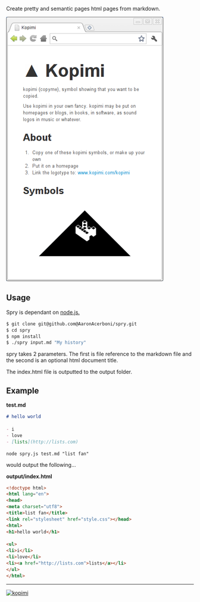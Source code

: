 Create pretty and semantic pages html pages from markdown.

!['A sample page. See sample/kopimi.md'](https://github.com/AaronAcerboni/spry/raw/master/sample/sample.png "A sample page. See sample/kopimi.md")

## Usage

Spry is dependant on [node.js.](http://nodejs.org)

```bash
$ git clone git@github.com@AaronAcerboni/spry.git
$ cd spry
$ npm install
$ ./spry input.md "My history"
```

spry takes 2 parameters. The first is file reference to the markdown file and 
the second is an optional html document title.

The index.html file is outputted to the output folder.

## Example

**test.md**

```Markdown
# hello world

- i
- love
- [lists](http://lists.com)
```

`node spry.js test.md "list fan"`

would output the following...

**output/index.html**

```HTML
<!doctype html> 
<html lang="en"> 
<head> 
<meta charset="utf8"> 
<title>list fan</title> 
<link rel="stylesheet" href="style.css"></head> 
<html> 
<h1>hello world</h1> 
 
<ul> 
<li>i</li> 
<li>love</li> 
<li><a href="http://lists.com">lists</a></li> 
</ul> 
</html>
```

- - -
[![kopimi][1]][2]

  [1]: https://github.com/AaronAcerboni/aaronacerboni.github.com/blob/master/kopimi_mini_black.gif?raw=true
  [2]: http://kopimi.com/kopimi/
